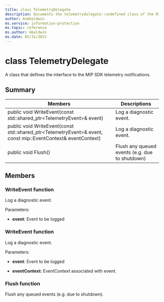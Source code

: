 ```yaml
---
title: class TelemetryDelegate 
description: Documents the telemetrydelegate::undefined class of the Microsoft Information Protection (MIP) SDK.
author: msmbaldwin
ms.service: information-protection
ms.topic: reference
ms.author: mbaldwin
ms.date: 05/31/2022
---
```


# class TelemetryDelegate 
A class that defines the interface to the MIP SDK telemetry notifications.
  
## Summary
 Members                        | Descriptions                                
--------------------------------|---------------------------------------------
public void WriteEvent(const std::shared_ptr&lt;TelemetryEvent&gt;& event)  |  Log a diagnostic event.
public void WriteEvent(const std::shared_ptr&lt;TelemetryEvent&gt;& event, const mip::EventContext& eventContext)  |  Log a diagnostic event.
public void Flush()  |  Flush any queued events (e.g. due to shutdown)
  
## Members
  
### WriteEvent function
Log a diagnostic event.

Parameters:  
* **event**: Event to be logged


  
### WriteEvent function
Log a diagnostic event.

Parameters:  
* **event**: Event to be logged 


* **eventContext**: EventContext associated with event.


  
### Flush function
Flush any queued events (e.g. due to shutdown).
